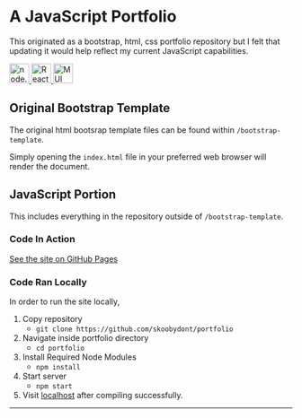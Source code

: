 
# A JavaScript Portfolio
This originated as a bootstrap, html, css portfolio repository but I felt that updating it would help reflect my current JavaScript capabilities.
<div>
  <a href="https://nodejs.org/en/" target="_blank" rel="noopener noreferrer">
    <img
      src="https://external-content.duckduckgo.com/iu/?u=https%3A%2F%2Fngts-eg.com%2Fwp-content%2Fuploads%2F2020%2F01%2Fnodejs_logo.png&f=1&nofb=1"
      alt="node.js"
      width="35px"
      height="35px"
    />
  </a>
  <a href="https://reactjs.org/" target="_blank" rel="noopener noreferrer">
    <img
      src="https://logos-download.com/wp-content/uploads/2016/09/React_logo_logotype_emblem.png"
      alt="React.js"
      width="35px"
      height="35px"
    />
  </a>
  <a href="https://github.com/mui-org/material-ui" target="_blank" rel="noopener noreferrer">
    <img
      src="https://mui.com/static/logo.svg"
      alt="MUI"
      width="35px"
      height="35px"
    />
  </a>
</div>

## Original Bootstrap Template
The original html bootsrap template files can be found within
`/bootstrap-template`.

Simply opening the `index.html` file in your preferred web browser will render the document.

## JavaScript Portion
This includes everything in the repository outside of `/bootstrap-template`.

### Code In Action
[See the site on GitHub Pages](https://skoobydont.github.io/portfolio)

### Code Ran Locally
In order to run the site locally,
1. Copy repository
    -  `git clone https://github.com/skoobydont/portfolio`
2. Navigate inside portfolio directory
    - `cd portfolio`
3. Install Required Node Modules
    - `npm install`
4. Start server
    - `npm start`
5. Visit [localhost](localhost:3000) after compiling successfully.
<hr>